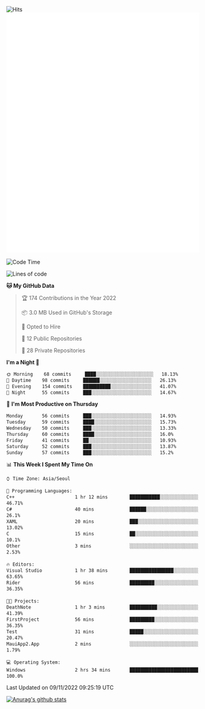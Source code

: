 ![Hits](https://hits.seeyoufarm.com/api/count/incr/badge.svg?url=https%3A%2F%2Fgithub.com%2Fkokose1234&count_bg=%2379C83D&title_bg=%23555555&icon=apple.svg&icon_color=%23E7E7E7&title=hits&edge_flat=false)
<br/>
![Metrics](https://github.com/kokose1234/kokose1234/blob/main/github-metrics.svg)

<!--START_SECTION:waka-->
![Code Time](http://img.shields.io/badge/Code%20Time-712%20hrs%2028%20mins-blue)

![Lines of code](https://img.shields.io/badge/From%20Hello%20World%20I%27ve%20Written-902%20Thousand%20lines%20of%20code-blue)

**🐱 My GitHub Data** 

> 🏆 174 Contributions in the Year 2022
 > 
> 📦 3.0 MB Used in GitHub's Storage 
 > 
> 💼 Opted to Hire
 > 
> 📜 12 Public Repositories 
 > 
> 🔑 28 Private Repositories  
 > 
**I'm a Night 🦉** 

```text
🌞 Morning    68 commits     ████░░░░░░░░░░░░░░░░░░░░░   18.13% 
🌆 Daytime    98 commits     ██████░░░░░░░░░░░░░░░░░░░   26.13% 
🌃 Evening    154 commits    ██████████░░░░░░░░░░░░░░░   41.07% 
🌙 Night      55 commits     ███░░░░░░░░░░░░░░░░░░░░░░   14.67%

```
📅 **I'm Most Productive on Thursday** 

```text
Monday       56 commits     ███░░░░░░░░░░░░░░░░░░░░░░   14.93% 
Tuesday      59 commits     ████░░░░░░░░░░░░░░░░░░░░░   15.73% 
Wednesday    50 commits     ███░░░░░░░░░░░░░░░░░░░░░░   13.33% 
Thursday     60 commits     ████░░░░░░░░░░░░░░░░░░░░░   16.0% 
Friday       41 commits     ██░░░░░░░░░░░░░░░░░░░░░░░   10.93% 
Saturday     52 commits     ███░░░░░░░░░░░░░░░░░░░░░░   13.87% 
Sunday       57 commits     ███░░░░░░░░░░░░░░░░░░░░░░   15.2%

```


📊 **This Week I Spent My Time On** 

```text
⌚︎ Time Zone: Asia/Seoul

💬 Programming Languages: 
C++                      1 hr 12 mins        ███████████░░░░░░░░░░░░░░   46.71% 
C#                       40 mins             ██████░░░░░░░░░░░░░░░░░░░   26.1% 
XAML                     20 mins             ███░░░░░░░░░░░░░░░░░░░░░░   13.02% 
C                        15 mins             ██░░░░░░░░░░░░░░░░░░░░░░░   10.1% 
Other                    3 mins              ░░░░░░░░░░░░░░░░░░░░░░░░░   2.53%

🔥 Editors: 
Visual Studio            1 hr 38 mins        ████████████████░░░░░░░░░   63.65% 
Rider                    56 mins             █████████░░░░░░░░░░░░░░░░   36.35%

🐱‍💻 Projects: 
DeathNote                1 hr 3 mins         ██████████░░░░░░░░░░░░░░░   41.39% 
FirstProject             56 mins             █████████░░░░░░░░░░░░░░░░   36.35% 
Test                     31 mins             █████░░░░░░░░░░░░░░░░░░░░   20.47% 
MauiApp2.App             2 mins              ░░░░░░░░░░░░░░░░░░░░░░░░░   1.79%

💻 Operating System: 
Windows                  2 hrs 34 mins       █████████████████████████   100.0%

```


 Last Updated on 09/11/2022 09:25:19 UTC
<!--END_SECTION:waka-->

[![Anurag's github stats](https://github-readme-stats.vercel.app/api?username=kokose1234&theme=dracula)](https://github.com/anuraghazra/github-readme-stats)



	
